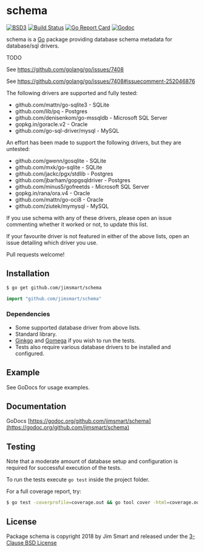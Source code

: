 # schema

[![BSD3](https://img.shields.io/badge/license-BSD3-blue.svg?style=flat)](LICENSE.md) [![Build Status](https://img.shields.io/travis/jimsmart/schema/master.svg?style=flat)](https://travis-ci.org/jimsmart/schema) [![Go Report Card](https://goreportcard.com/badge/github.com/jimsmart/schema)](https://goreportcard.com/report/github.com/jimsmart/schema) [![Godoc](https://img.shields.io/badge/godoc-reference-blue.svg?style=flat)](https://godoc.org/github.com/jimsmart/schema)

schema is a [Go](https://golang.org) package providing database schema metadata for database/sql drivers.

TODO

See https://github.com/golang/go/issues/7408

See https://github.com/golang/go/issues/7408#issuecomment-252046876

The following drivers are supported and fully tested:

- github.com/mattn/go-sqlite3 - SQLite
- github.com/lib/pq - Postgres
- github.com/denisenkom/go-mssqldb - Microsoft SQL Server
- gopkg.in/goracle.v2 - Oracle
- github.com/go-sql-driver/mysql - MySQL

An effort has been made to support the following drivers, but they are untested:

- github.com/gwenn/gosqlite - SQLite
- github.com/mxk/go-sqlite - SQLite
- github.com/jackc/pgx/stdlib - Postgres
- github.com/jbarham/gopgsqldriver - Postgres
- github.com/minus5/gofreetds - Microsoft SQL Server
- gopkg.in/rana/ora.v4 - Oracle
- github.com/mattn/go-oci8 - Oracle
- github.com/ziutek/mymysql - MySQL

If you use schema with any of these drivers, please open an issue commenting whether it worked or not, to update this list.

If your favourite driver is not featured in either of the above lists, open an issue detailing which driver you use.

Pull requests welcome!


## Installation
```bash
$ go get github.com/jimsmart/schema
```

```go
import "github.com/jimsmart/schema"
```

### Dependencies

- Some supported database driver from above lists.
- Standard library.
- [Ginkgo](https://onsi.github.io/ginkgo/) and [Gomega](https://onsi.github.io/gomega/) if you wish to run the tests.
- Tests also require various database drivers to be installed and configured.

## Example

See GoDocs for usage examples.

## Documentation

GoDocs [https://godoc.org/github.com/jimsmart/schema](https://godoc.org/github.com/jimsmart/schema)

## Testing

Note that a moderate amount of database setup and configuration is required for successful execution of the tests.

To run the tests execute `go test` inside the project folder.

For a full coverage report, try:

```bash
$ go test -coverprofile=coverage.out && go tool cover -html=coverage.out
```

## License

Package schema is copyright 2018 by Jim Smart and released under the [3-Clause BSD License](LICENSE.md)
